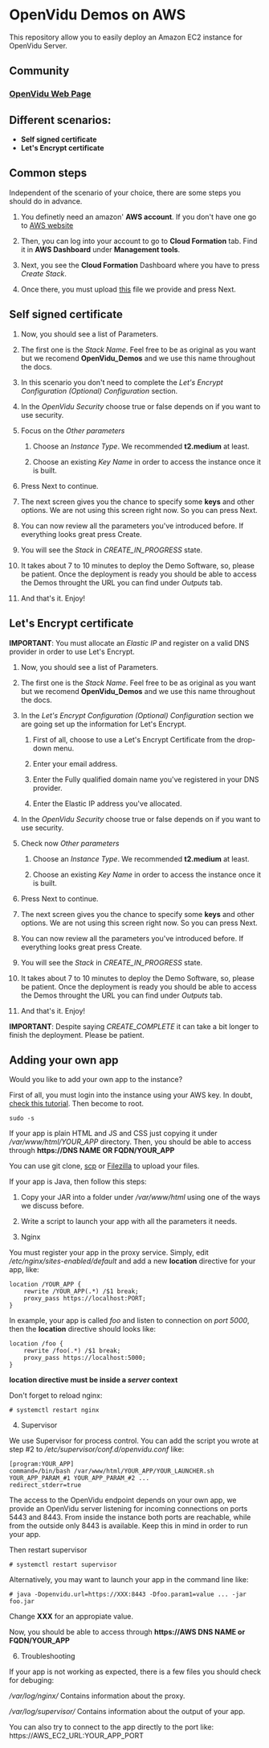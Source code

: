 # OpenVidu Demos on AWS

This repository allow you to easily deploy an Amazon EC2 instance for OpenVidu Server.

## Community

### [OpenVidu Web Page](http://openvidu.io/)

## Different scenarios:
- __Self signed certificate__
- __Let's Encrypt certificate__

## Common steps

Independent of the scenario of your choice, there are some steps you should do in advance.

1. You definetly need an amazon' **AWS account**. If you don't have one go to [AWS website](https://www.amazon.com/ap/signin)

2. Then, you can log into your account to go to **Cloud Formation** tab. Find it in **AWS Dashboard** under **Management tools**.

3. Next, you see the **Cloud Formation** Dashboard where you have to press *Create Stack*.

4. Once there, you must upload [this](https://s3-eu-west-1.amazonaws.com/aws.openvidu.io/CF-OpenVidu.json) file we provide and press Next.

## Self signed certificate

1. Now, you should see a list of Parameters.

2. The first one is the *Stack Name*. Feel free to be as original as you want but we recomend __OpenVidu_Demos__ and we use this name throughout the docs.

3. In this scenario you don't need to complete the *Let's Encrypt Configuration (Optional) Configuration* section.

4. In the *OpenVidu Security* choose true or false depends on if you want to use security.

5. Focus on the *Other parameters* 

    1. Choose an *Instance Type*. We recommended __t2.medium__ at least.

    2. Choose an existing *Key Name* in order to access the instance once it is built.

6. Press Next to continue.

7. The next screen gives you the chance to specify some __keys__ and other options. We are not using this screen right now. So you can press Next.

8. You can now review all the parameters you've introduced before. If everything looks great press Create.

9. You will see the *Stack* in *CREATE_IN_PROGRESS* state.

10. It takes about 7 to 10 minutes to deploy the Demo Software, so, please be patient. Once the deployment is ready you should be able to access the Demos throught the URL you can find under *Outputs* tab.

11. And that's it. Enjoy!

## Let's Encrypt certificate

**IMPORTANT**: You must allocate an *Elastic IP* and register on a valid DNS provider in order to use Let's Encrypt.

1. Now, you should see a list of Parameters.

2. The first one is the *Stack Name*. Feel free to be as original as you want but we recomend __OpenVidu_Demos__ and we use this name throughout the docs.

3. In the *Let's Encrypt Configuration (Optional) Configuration* section we are going set up the information for Let's Encrypt.

    1. First of all, choose to use a Let's Encrypt Certificate from the drop-down menu.

    2. Enter your email address.

    3. Enter the Fully qualified domain name you've registered in your DNS provider.

    4. Enter the Elastic IP address you've allocated.

4. In the *OpenVidu Security* choose true or false depends on if you want to use security.

5. Check now *Other parameters* 

    1. Choose an *Instance Type*. We recommended __t2.medium__ at least.

    2. Choose an existing *Key Name* in order to access the instance once it is built.

6. Press Next to continue.

7. The next screen gives you the chance to specify some __keys__ and other options. We are not using this screen right now. So you can press Next.

8. You can now review all the parameters you've introduced before. If everything looks great press Create.

9. You will see the *Stack* in *CREATE_IN_PROGRESS* state.

10. It takes about 7 to 10 minutes to deploy the Demo Software, so, please be patient. Once the deployment is ready you should be able to access the Demos throught the URL you can find under *Outputs* tab.

11. And that's it. Enjoy!

**IMPORTANT**: Despite saying *CREATE_COMPLETE* it can take a bit longer to finish the deployment. Please be patient.

## Adding your own app

Would you like to add your own app to the instance? 

First of all, you must login into the instance using your AWS key. In doubt, [check this tutorial](http://docs.aws.amazon.com/AWSEC2/latest/UserGuide/AccessingInstancesLinux.html). Then become to root.

```sudo -s```

If your app is plain HTML and JS and CSS just copying it under */var/www/html/YOUR_APP* directory. Then, you should be able to access through **https://DNS NAME OR FQDN/YOUR_APP** 

You can use git clone, [scp](http://docs.aws.amazon.com/AWSEC2/latest/UserGuide/AccessingInstancesLinux.html#AccessingInstancesLinuxSCP) or [Filezilla](https://beamtic.com/connect-to-aws-ec2-with-ftp) to upload your files.

If your app is Java, then follow this steps:

1. Copy your JAR into a folder under */var/www/html* using one of the ways we discuss before.

2. Write a script to launch your app with all the parameters it needs.

3. Nginx

You must register your app in the proxy service. Simply, edit */etc/nginx/sites-enabled/default* and add a new **location** directive for your app, like:


```
location /YOUR_APP {
    rewrite /YOUR_APP(.*) /$1 break;
    proxy_pass https://localhost:PORT;
}
```

In example, your app is called *foo* and listen to connection on *port 5000*, then the **location** directive should looks like:

```
location /foo {
    rewrite /foo(.*) /$1 break;
    proxy_pass https://localhost:5000;
}
```

**location directive must be inside a _server_ context**

Don't forget to reload nginx:

```
# systemctl restart nginx
```

4. Supervisor

We use Supervisor for process control. You can add the script you wrote at step #2 to */etc/supervisor/conf.d/openvidu.conf* like:

```
[program:YOUR_APP]
command=/bin/bash /var/www/html/YOUR_APP/YOUR_LAUNCHER.sh YOUR_APP_PARAM_#1 YOUR_APP_PARAM_#2 ...
redirect_stderr=true
```

The access to the OpenVidu endpoint depends on your own app, we provide an OpenVidu server listening for incoming connections on ports 5443 and 8443. From inside the instance both ports are reachable, while from the outside only 8443 is available. Keep this in mind in order to run your app.

Then restart supervisor

```
# systemctl restart supervisor
```

Alternatively, you may want to launch your app in the command line like:

```
# java -Dopenvidu.url=https://XXX:8443 -Dfoo.param1=value ... -jar foo.jar
```

Change **XXX** for an appropiate value.

Now, you should be able to access through **https://AWS DNS NAME or FQDN/YOUR_APP**

6. Troubleshooting

If your app is not working as expected, there is a few files you should check for debuging:

*/var/log/nginx/* Contains information about the proxy.

*/var/log/supervisor/* Contains information about the output of your app.

You can also try to connect to the app directly to the port like: https://AWS_EC2_URL:YOUR_APP_PORT

